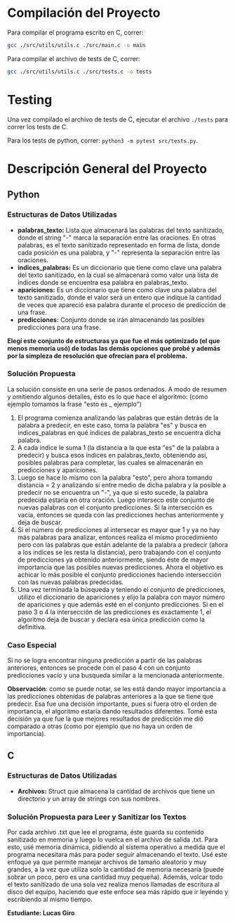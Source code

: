 # Compilación del Proyecto

Para compilar el programa escrito en C, correr:
```bash
gcc ./src/utils/utils.c ./src/main.c -o main
```

Para compilar el archivo de tests de C, correr:
```bash
gcc ./src/utils/utils.c ./src/tests.c -o tests
```

# Testing

Una vez compilado el archivo de tests de C, ejecutar el archivo `./tests` para correr los tests de C.

Para los tests de python, correr: `python3 -m pytest src/tests.py`.

# Descripción General del Proyecto

## Python

### Estructuras de Datos Utilizadas

- **palabras_texto:** Lista que almacenará las palabras del texto sanitizado, donde el string "-" marca la separación entre las oraciones. En otras palabras, es el texto sanitizado representado en forma de lista, donde cada posición es una palabra, y "-" representa la separación entre las oraciones.
- **indices_palabras:** Es un diccionario que tiene como clave una palabra del texto sanitizado, en la cual se almacenará como valor una lista de índices donde se encuentra esa palabra en palabras_texto.
- **apariciones:** Es un diccionario que tiene como clave una palabra del texto sanitizado, donde el valor será un entero que indique la cantidad de veces que apareció esa palabra durante el proceso de predicción de una frase.
- **predicciones:** Conjunto donde se irán almacenando las posibles predicciones para una frase.

**Elegí este conjunto de estructuras ya que fue el más optimizado (el que menos memoria usó) de todas las demás opciones que probé y además por la simpleza de resolución que ofrecían para el problema.**

### Solución Propuesta

La solución consiste en una serie de pasos ordenados. A modo de resumen y omitiendo algunos detalles, ésto es lo que hace el algoritmo: (como ejemplo tomamos la frase "esto es _ ejemplo")

1. El programa comienza analizando las palabras que están detrás de la palabra a predecir, en este caso, toma la palabra "es" y busca en indices_palabras en qué índices de palabras_texto se encuentra dicha palabra.
2. A cada índice le suma 1 (la distancia a la que esta "es" de la palabra a predecir) y busca esos índices en palabras_texto, obteniendo así, posibles palabras para completar, las cuales se almacenarán en predicciones y apariciones.
3. Luego se hace lo mismo con la palabra "esto", pero ahora tomando distancia = 2 y analizando si entre medio de dicha palabra y la posible a predecir no se encuentra un "-", ya que si esto sucede, la palabra predecida estaría en otra oración. Luego interseco este conjunto de nuevas palabras con el conjunto predicciones. Si la intersección es vacía, entonces se queda con las predicciones hechas anteriormente y deja de buscar.
4. Si el número de predicciones al intersecar es mayor que 1 y ya no hay más palabras para analizar, entonces realiza el mísmo procedimiento pero con las palabras que están adelante de la palabra a predecir (ahora a los indices se les resta la distancia), pero trabajando con el conjunto de predicciones ya obtenido anteriormente, siendo éste de mayor importancia que las posibles nuevas predicciones. Ahora el objetivo es achicar lo más posible el conjunto predicciones haciendo intersección con las nuevas palabras predecidas.
5. Una vez terminada la búsqueda y teniendo el conjunto de predicciones, utilizo el diccionario de apariciones y elijo la palabra con mayor número de apariciones y que además esté en el conjunto predicciones. Si en el paso 3 o 4 la intersección de las predicciones es exactamente 1, el algoritmo deja de buscar y declara esa única predicción como la definitiva.

### Caso Especial

Si no se logra encontrar ninguna predicción a partir de las palabras anteriores, entonces se procede con el paso 4 con un conjunto predicciones vacío y una busqueda similar a la mencionada anteriormente.

**Observación**: como se puede notar, se les está dando mayor importancia a las predicciones obtenidas de palabras anteriores a la que se tiene que predecir. Esa fue una decisión importante, pues si fuera otro el orden de importancia, el algoritmo estaría dando resultados diferentes. Tomé esta decisión ya que fue la que mejores resultados de predicción me dió comparado a otras (como por ejemplo que no haya un orden de importancia).

## C

### Estructuras de Datos Utilizadas

- **Archivos:** Struct que almacena la cantidad de archivos que tiene un directorio y un array de strings con sus nombres.

### Solución Propuesta para Leer y Sanitizar los Textos

Por cada archivo .txt que lee el programa, éste guarda su contenido sanitizado en memoria y luego lo vuelca en el archivo de salida .txt.
Para esto, usé memoria dinámica, pidiendo al sistema operativo a medida que el programa necesitara más para poder seguir almacenando el texto. Usé este 
enfoque ya que permite manejar archivos de tamaño aleatorio y muy grandes, a la vez que utiliza solo la cantidad de memoria necesaria (puede sobrar un poco, pero es una cantidad muy pequeña).
Además, volcar todo el texto sanitizado de una sola vez realiza menos llamadas de escritura al disco del equipo, haciendo que este enfoce sea más rápido que ir leyendo y escribiendo al mismo tiempo.

**Estudiante: Lucas Giro**